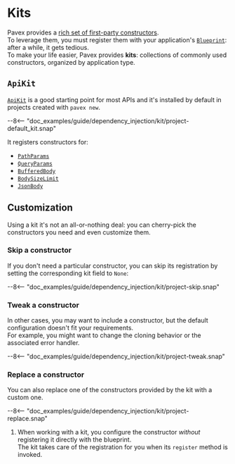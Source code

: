 # Kits

Pavex provides a [rich set of first-party constructors](../../request_data/index.md).  
To leverage them, you must register them with your application's [`Blueprint`][Blueprint]: after a while,
it gets tedious.  
To make your life easier, Pavex provides **kits**: collections of commonly used constructors, 
organized by application type.  

## `ApiKit`

[`ApiKit`][ApiKit] is a good starting point for most APIs and it's installed by default in projects created with
`pavex new`.  

--8<-- "doc_examples/guide/dependency_injection/kit/project-default_kit.snap"

It registers constructors for:

- [`PathParams`][PathParams]
- [`QueryParams`][QueryParams]
- [`BufferedBody`][BufferedBody]
- [`BodySizeLimit`][BodySizeLimit]
- [`JsonBody`][JsonBody]

## Customization

Using a kit it's not an all-or-nothing deal: you can cherry-pick the constructors you need and
even customize them.

### Skip a constructor

If you don't need a particular constructor, you can skip its registration by setting the corresponding
kit field to `None`:

--8<-- "doc_examples/guide/dependency_injection/kit/project-skip.snap"

### Tweak a constructor

In other cases, you may want to include a constructor, but the default configuration doesn't fit your requirements.  
For example, you might want to change the cloning behavior or the associated error handler.  

--8<-- "doc_examples/guide/dependency_injection/kit/project-tweak.snap"

### Replace a constructor

You can also replace one of the constructors provided by the kit with a custom one.  

--8<-- "doc_examples/guide/dependency_injection/kit/project-replace.snap"

1. When working with a kit,
   you configure the constructor _without_ registering it directly with the blueprint.  
   The kit takes care of the registration for you when its `register` method is invoked.

[PathParams]: ../../request_data/path/path_parameters.md
[QueryParams]: ../../request_data/query/query_parameters.md
[BufferedBody]: ../../request_data/body/byte_wrappers.md
[BodySizeLimit]: ../../request_data/body/byte_wrappers.md#body-size-limit
[JsonBody]: ../../request_data/body/deserializers/json.md
[ApiKit]: ../../../../api_reference/pavex/kit/struct.ApiKit.html
[Blueprint]: ../../../../api_reference/pavex/blueprint/struct.Blueprint.html